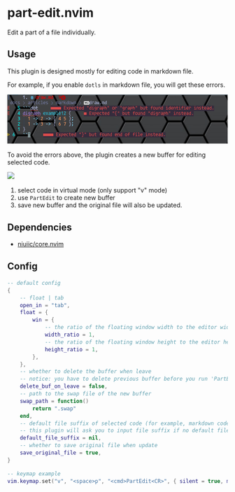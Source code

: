 # part-edit.nvim

Edit a part of a file individually.

## Usage

This plugin is designed mostly for editing code in markdown file.

For example, if you enable `dotls` in markdown file, you will get these errors.

<img src="https://github.com/niuiic/assets/blob/main/part-edit.nvim/error.png" />

To avoid the errors above, the plugin creates a new buffer for editing selected code.

<img src="https://github.com/niuiic/assets/blob/main/part-edit.nvim/usage.gif" />

1. select code in virtual mode (only support "v" mode)
2. use `PartEdit` to create new buffer
3. save new buffer and the original file will also be updated.

## Dependencies

- [niuiic/core.nvim](https://github.com/niuiic/core.nvim)

## Config

```lua
-- default config
{
    -- float | tab
    open_in = "tab",
    float = {
        win = {
            -- the ratio of the floating window width to the editor width
            width_ratio = 1,
            -- the ratio of the floating window height to the editor height
            height_ratio = 1,
        },
    },
    -- whether to delete the buffer when leave
    -- notice: you have to delete previous buffer before you run 'PartEdit' again
    delete_buf_on_leave = false,
    -- path to the swap file of the new buffer
    swap_path = function()
        return ".swap"
    end,
    -- default file suffix of selected code (for example, markdown code -> md)
    -- this plugin will ask you to input file suffix if no default file suffix specified
    default_file_suffix = nil,
    -- whether to save original file when update
    save_original_file = true,
}
```

```lua
-- keymap example
vim.keymap.set("v", "<space>p", "<cmd>PartEdit<CR>", { silent = true, mode = "v"})
```
